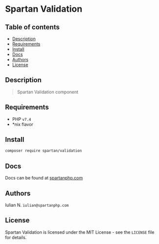 # Spartan Validation

## Table of contents

* [Description](#description)
* [Requirements](#requirements)
* [Install](#install)
* [Docs](#docs)
* [Authors](#authors)
* [License](#license)


## Description

> Spartan Validation component
	

## Requirements

- PHP `v7.4`
- *nix flavor


## Install

```bash
composer require spartan/validation
```

## Docs

Docs can be found at [spartanphp.com](https://spartanphp.com)


## Authors

Iulian N. `iulian@spartanphp.com`


## License

Spartan Validation is licensed under the MIT License - see the `LICENSE` file for details.
